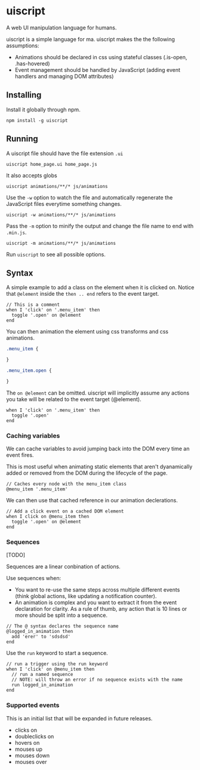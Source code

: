 # uiscript

A web UI manipulation language for humans.

uiscript is a simple language for ma. uiscript makes the
the following assumptions:

- Animations should be declared in css using stateful classes (.is-open, .has-hovered)
- Event management should be handled by JavaScript (adding event handlers and managing DOM attributes)

## Installing

Install it globally through npm.

```
npm install -g uiscript
```

## Running

A uiscript file should have the file extension `.ui`

```
uiscript home_page.ui home_page.js
```

It also accepts globs

```
uiscript animations/**/* js/animations
```

Use the `-w` option to watch the file and automatically regenerate the
JavaScript files everytime something changes.

```
uiscript -w animations/**/* js/animations
```

Pass the `-m` option to minify the output and change the file name to
end with `.min.js`.

```
uiscript -m animations/**/* js/animations
```

Run `uiscript` to see all possible options.

## Syntax

A simple example to add a class on the element when it is clicked on.
Notice that `@element` inside the `then .. end` refers to the event
target.

```
// This is a comment
when I 'click' on '.menu_item' then
  toggle '.open' on @element
end
```

You can then animation the element using css transforms and css animations.

```css
.menu_item {

}

.menu_item.open {

}
```

The `on @element` can be omitted. uiscript will implicitly
assume any actions you take will be related to the event target (@element).

```
when I 'click' on '.menu_item' then
  toggle '.open'
end
```

### Caching variables

We can cache variables
to avoid jumping back into the DOM every time
an event fires.

This is most useful when animating static
elements that aren't dyanamically added or
removed from the DOM during the lifecycle of
the page.

```
// Caches every node with the menu_item class
@menu_item '.menu_item'
```

We can then use that cached reference in our animation
declerations.

```
// Add a click event on a cached DOM element
when I click on @menu_item then
  toggle '.open' on @element
end
```

### Sequences

[TODO]

Sequences are a linear conbination of actions.

Use sequences when:
- You want to re-use the same steps across multiple different
  events (think global actions, like updating a notification counter).
- An animation is complex and you want to extract it from the
  event declaration for clarity. As a rule of thumb, any action
  that is 10 lines or more should be split into a sequence.

```
// The @ syntax declares the sequence name
@logged_in_animation then
  add 'erer' to 'sdsdsd'
end
```

Use the `run` keyword to start a sequence.

```
// run a trigger using the run keyword
when I 'click' on @menu_item then
  // run a named sequence
  // NOTE: will throw an error if no sequence exists with the name
  run logged_in_animation
end
```

### Supported events

This is an initial list that will be expanded
in future releases.

- clicks on
- doubleclicks on
- hovers on
- mouses up
- mouses down
- mouses over

